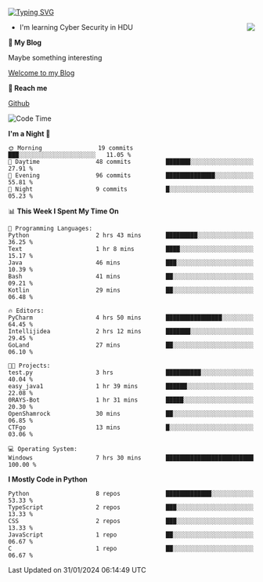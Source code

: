 [![Typing SVG](https://readme-typing-svg.herokuapp.com?font=Fira+Code&pause=1000&random=false&width=450&height=60&lines=Hello+%F0%9F%91%8B%F0%9F%8F%BB;I'm+JBNRZ)](https://git.io/typing-svg)

<a href="#">
  <img align="right" src="https://github-readme-stats.vercel.app/api?username=JBNRZ&show_icons=true&bg_color=15,f2f7fd,E0EAFC" />
</a>

- I'm learning Cyber Security in HDU

 **🌱 My Blog**

Maybe something interesting

[Welcome to my Blog](https://jbnrz.com.cn/)

 **💬 Reach me** 

[Github](https://github.com/JBNRZ)


<!--START_SECTION:waka-->
![Code Time](http://img.shields.io/badge/Code%20Time-284%20hrs%2010%20mins-blue)

**I'm a Night 🦉** 

```text
🌞 Morning                19 commits          ███░░░░░░░░░░░░░░░░░░░░░░   11.05 % 
🌆 Daytime                48 commits          ███████░░░░░░░░░░░░░░░░░░   27.91 % 
🌃 Evening                96 commits          ██████████████░░░░░░░░░░░   55.81 % 
🌙 Night                  9 commits           █░░░░░░░░░░░░░░░░░░░░░░░░   05.23 % 
```


📊 **This Week I Spent My Time On** 

```text
💬 Programming Languages: 
Python                   2 hrs 43 mins       █████████░░░░░░░░░░░░░░░░   36.25 % 
Text                     1 hr 8 mins         ████░░░░░░░░░░░░░░░░░░░░░   15.17 % 
Java                     46 mins             ███░░░░░░░░░░░░░░░░░░░░░░   10.39 % 
Bash                     41 mins             ██░░░░░░░░░░░░░░░░░░░░░░░   09.21 % 
Kotlin                   29 mins             ██░░░░░░░░░░░░░░░░░░░░░░░   06.48 % 

🔥 Editors: 
PyCharm                  4 hrs 50 mins       ████████████████░░░░░░░░░   64.45 % 
Intellijidea             2 hrs 12 mins       ███████░░░░░░░░░░░░░░░░░░   29.45 % 
GoLand                   27 mins             ██░░░░░░░░░░░░░░░░░░░░░░░   06.10 % 

🐱‍💻 Projects: 
test.py                  3 hrs               ██████████░░░░░░░░░░░░░░░   40.04 % 
easy_java1               1 hr 39 mins        ██████░░░░░░░░░░░░░░░░░░░   22.08 % 
0RAYS-Bot                1 hr 31 mins        █████░░░░░░░░░░░░░░░░░░░░   20.30 % 
OpenShamrock             30 mins             ██░░░░░░░░░░░░░░░░░░░░░░░   06.85 % 
CTFgo                    13 mins             █░░░░░░░░░░░░░░░░░░░░░░░░   03.06 % 

💻 Operating System: 
Windows                  7 hrs 30 mins       █████████████████████████   100.00 % 
```

**I Mostly Code in Python** 

```text
Python                   8 repos             █████████████░░░░░░░░░░░░   53.33 % 
TypeScript               2 repos             ███░░░░░░░░░░░░░░░░░░░░░░   13.33 % 
CSS                      2 repos             ███░░░░░░░░░░░░░░░░░░░░░░   13.33 % 
JavaScript               1 repo              ██░░░░░░░░░░░░░░░░░░░░░░░   06.67 % 
C                        1 repo              ██░░░░░░░░░░░░░░░░░░░░░░░   06.67 % 
```




 Last Updated on 31/01/2024 06:14:49 UTC
<!--END_SECTION:waka-->
